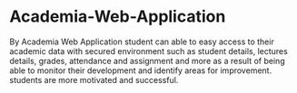 # Academia-Web-Application
By Academia Web Application student can able to easy access to their academic data with secured environment such as student details, lectures details, grades, attendance and assignment and more as a result of being able to monitor their development and identify areas for improvement. students are more motivated and successful.
